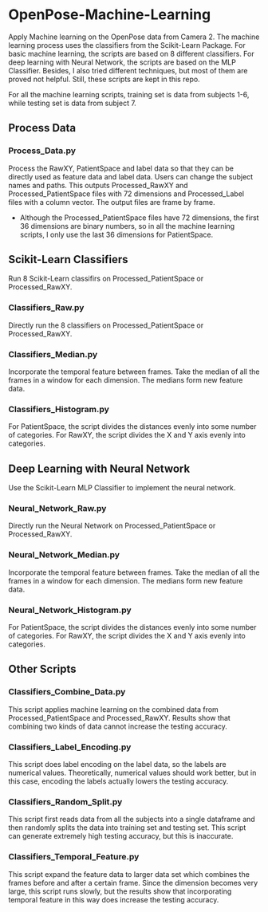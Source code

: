 # OpenPose-Machine-Learning

Apply Machine learning on the OpenPose data from Camera 2. The machine learning process uses the classifiers from the Scikit-Learn Package. For basic machine learning, the scripts are based on 8 different classifiers. For deep learning with Neural Network, the scripts are based on the MLP Classifier. Besides, I also tried different techniques, but most of them are proved not helpful. Still, these scripts are kept in this repo.

For all the machine learning scripts, training set is data from subjects 1-6, while testing set is data from subject 7.

## Process Data

### Process_Data.py
Process the RawXY, PatientSpace and label data so that they can be directly used as feature data and label data. Users can change the subject names and paths. 
This outputs Processed_RawXY and Processed_PatientSpace files with 72 dimensions and Processed_Label files with a column vector. The output files are frame by frame.
* Although the Processed_PatientSpace files have 72 dimensions, the first 36 dimensions are binary numbers, so in all the machine learning scripts, I only use the last 36 dimensions for PatientSpace.

## Scikit-Learn Classifiers

Run 8 Scikit-Learn classifirs on Processed_PatientSpace or Processed_RawXY.

### Classifiers_Raw.py

Directly run the 8 classifiers on Processed_PatientSpace or Processed_RawXY.

### Classifiers_Median.py

Incorporate the temporal feature between frames. Take the median of all the frames in a window for each dimension. The medians form new feature data.

### Classifiers_Histogram.py

For PatientSpace, the script divides the distances evenly into some number of categories.
For RawXY, the script divides the X and Y axis evenly into categories.

## Deep Learning with Neural Network

Use the Scikit-Learn MLP Classifier to implement the neural network.

### Neural_Network_Raw.py

Directly run the Neural Network on Processed_PatientSpace or Processed_RawXY.

### Neural_Network_Median.py

Incorporate the temporal feature between frames. Take the median of all the frames in a window for each dimension. The medians form new feature data.

### Neural_Network_Histogram.py

For PatientSpace, the script divides the distances evenly into some number of categories.
For RawXY, the script divides the X and Y axis evenly into categories.

## Other Scripts

### Classifiers_Combine_Data.py

This script applies machine learning on the combined data from Processed_PatientSpace and Processed_RawXY. 
Results show that combining two kinds of data cannot increase the testing accuracy.

### Classifiers_Label_Encoding.py

This script does label encoding on the label data, so the labels are numerical values. 
Theoretically, numerical values should work better, but in this case, encoding the labels actually lowers the testing accuracy.

### Classifiers_Random_Split.py

This script first reads data from all the subjects into a single dataframe and then randomly splits the data into training set and testing set.
This script can generate extremely high testing accuracy, but this is inaccurate.

### Classifiers_Temporal_Feature.py

This script expand the feature data to larger data set which combines the frames before and after a certain frame.
Since the dimension becomes very large, this script runs slowly, but the results show that incorporating temporal feature in this way does increase the testing accuracy.
